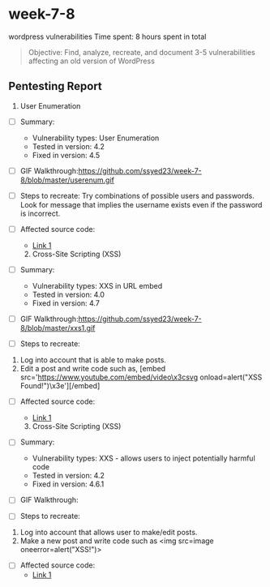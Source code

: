 # week-7-8
wordpress vulnerabilities
Time spent: 8 hours spent in total

> Objective: Find, analyze, recreate, and document 3-5 vulnerabilities affecting an old version of WordPress

## Pentesting Report

1. User Enumeration
  - [ ] Summary: 
    - Vulnerability types: User Enumeration
    - Tested in version: 4.2
    - Fixed in version: 4.5
  - [ ] GIF Walkthrough:https://github.com/ssyed23/week-7-8/blob/master/userenum.gif
  - [ ] Steps to recreate: 
  Try combinations of possible users and passwords. Look for message that implies the username exists even if the password is incorrect.
  - [ ] Affected source code:
    - [Link 1](https://core.trac.wordpress.org/browser/tags/version/src/source_file.php)
    
    
    2. Cross-Site Scripting (XSS)
  - [ ] Summary: 
    - Vulnerability types: XXS in URL embed
    - Tested in version: 4.0
    - Fixed in version: 4.7
  - [ ] GIF Walkthrough:https://github.com/ssyed23/week-7-8/blob/master/xxs1.gif 
  - [ ] Steps to recreate: 
  1. Log into account that is able to make posts.
  2. Edit a post and write code such as, [embed src='https://www.youtube.com/embed/video\x3csvg onload=alert("XSS Found!")\x3e'][/embed]
  - [ ] Affected source code:
    - [Link 1](https://core.trac.wordpress.org/browser/tags/version/src/source_file.php)
    
    
    3. Cross-Site Scripting (XSS)
  - [ ] Summary: 
    - Vulnerability types: XXS - allows users to inject potentially harmful code 
    - Tested in version: 4.2
    - Fixed in version: 4.6.1
  - [ ] GIF Walkthrough:
  - [ ] Steps to recreate: 
  1. Log into account that allows user to make/edit posts.
  2. Make a new post and write code such as <img src=image oneerror=alert("XSS!")>
  - [ ] Affected source code:
    - [Link 1](https://core.trac.wordpress.org/browser/tags/version/src/source_file.php)
